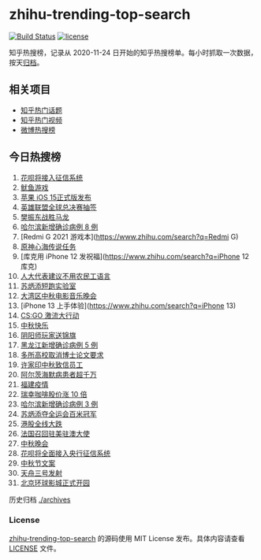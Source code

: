 # zhihu-trending-top-search

[![Build Status](https://github.com/justjavac/zhihu-trending-top-search/workflows/ci/badge.svg?branch=main)](https://github.com/justjavac/zhihu-trending-top-search/actions)
[![license](https://img.shields.io/github/license/justjavac/zhihu-trending-top-search)](https://github.com/justjavac/zhihu-trending-top-search/blob/main/LICENSE)

知乎热搜榜，记录从 2020-11-24 日开始的知乎热搜榜单。每小时抓取一次数据，按天[归档](./archives)。

## 相关项目

- [知乎热门话题](https://github.com/justjavac/zhihu-trending-hot-questions)
- [知乎热门视频](https://github.com/justjavac/zhihu-trending-hot-video)
- [微博热搜榜](https://github.com/justjavac/weibo-trending-hot-search)

## 今日热搜榜

<!-- BEGIN -->
<!-- 最后更新时间 Wed Sep 22 2021 22:11:52 GMT+0800 (China Standard Time) -->

1. [花呗将接入征信系统](https://www.zhihu.com/search?q=花呗)
1. [鱿鱼游戏](https://www.zhihu.com/search?q=鱿鱼游戏)
1. [苹果 iOS 15正式版发布](https://www.zhihu.com/search?q=ios15)
1. [英雄联盟全球总决赛抽签](https://www.zhihu.com/search?q=s11)
1. [樊振东战胜马龙](https://www.zhihu.com/search?q=樊振东)
1. [哈尔滨新增确诊病例 8 例](https://www.zhihu.com/search?q=哈尔滨疫情)
1. [Redmi G 2021 游戏本](https://www.zhihu.com/search?q=Redmi G)
1. [原神心海传说任务](https://www.zhihu.com/search?q=原神)
1. [库克用 iPhone 12 发祝福](https://www.zhihu.com/search?q=iPhone 12 库克)
1. [人大代表建议不用农民工语言](https://www.zhihu.com/search?q=农民工语言)
1. [苏炳添短跑实验室](https://www.zhihu.com/search?q=苏炳添)
1. [大湾区中秋电影音乐晚会](https://www.zhihu.com/search?q=中秋晚会)
1. [iPhone 13 上手体验](https://www.zhihu.com/search?q=iPhone 13)
1. [CS:GO 激流大行动](https://www.zhihu.com/search?q=激流大行动)
1. [中秋快乐](https://www.zhihu.com/search?q=中秋节)
1. [阴阳师玩家送锦旗](https://www.zhihu.com/search?q=阴阳师)
1. [黑龙江新增确诊病例 5 例](https://www.zhihu.com/search?q=哈尔滨疫情)
1. [多所高校取消博士论文要求](https://www.zhihu.com/search?q=博士论文)
1. [许家印中秋致信员工](https://www.zhihu.com/search?q=许家印致信)
1. [阿尔茨海默病患者超千万](https://www.zhihu.com/search?q=阿尔茨海默)
1. [福建疫情](https://www.zhihu.com/search?q=福建疫情)
1. [瑞幸咖啡股价涨 10 倍](https://www.zhihu.com/search?q=瑞幸)
1. [哈尔滨新增确诊病例 3 例](https://www.zhihu.com/search?q=黑龙江新增)
1. [苏炳添夺全运会百米冠军](https://www.zhihu.com/search?q=苏炳添)
1. [港股全线大跌](https://www.zhihu.com/search?q=港股暴跌)
1. [法国召回驻美驻澳大使](https://www.zhihu.com/search?q=法国召回驻美国和驻澳大利亚大使)
1. [中秋晚会](https://www.zhihu.com/search?q=中秋晚会)
1. [花呗将全面接入央行征信系统](https://www.zhihu.com/search?q=花呗)
1. [中秋节文案](https://www.zhihu.com/search?q=中秋节文案)
1. [天舟三号发射](https://www.zhihu.com/search?q=天舟三号)
1. [北京环球影城正式开园](https://www.zhihu.com/search?q=北京环球影城)

<!-- END -->

历史归档 [./archives](./archives)

### License

[zhihu-trending-top-search](https://github.com/justjavac/zhihu-trending-top-search)
的源码使用 MIT License 发布。具体内容请查看 [LICENSE](./LICENSE) 文件。
